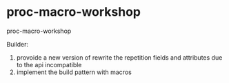 # proc-macro-workshop
proc-macro-workshop

Builder:
1. provoide a new version of rewrite the repetition fields and attributes due to the api incompatible
2. implement the build pattern with macros
